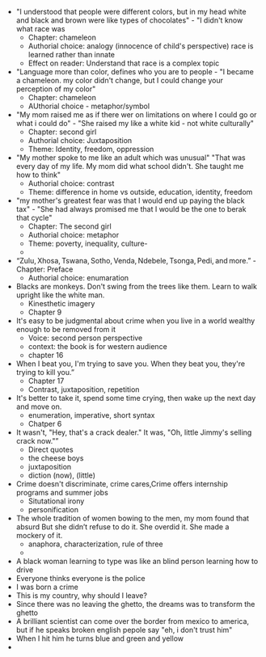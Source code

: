 - "I understood that people were different colors, but in my head white and black and brown were like types of chocolates" - "I didn't know what race was
	- Chapter: chameleon
	- Authorial choice: analogy (innocence of child's perspective) race is learned rather than innate
	- Effect on reader: Understand that race is a complex topic
- "Language more than color, defines who you are to people - "I became a chameleon. my color didn't change, but I could change your perception of my color"
	- Chapter: chameleon
	- AUthorial choice - metaphor/symbol
- "My mom raised me as if there wer on limitations on where I could go or what i could do" - "She raised my like a white kid - not white culturally"
	- Chapter: second girl
	- Authorial choice: Juxtaposition
	- Theme: Identity, freedom, oppression
- "My mother spoke to me like an adult which was unusual" "That was every day of my life. My mom did what school didn't. She taught me how to think" 
	- Authorial choice: contrast
	- Theme: difference in home vs outside, education, identity, freedom
- "my mother's greatest fear was that I would end up paying the black tax" - "She had always promised me that I would be the one to berak that cycle" 
	- Chapter: The second girl
	- Authorial choice: metaphor 
	- Theme: poverty, inequality, culture- 
	- 
- “Zulu, Xhosa, Tswana, Sotho, Venda, Ndebele, Tsonga, Pedi, and more.”
	-Chapter: Preface
	- Authorial choice: enumaration
- Blacks are monkeys. Don't swing from the trees like them. Learn to walk upright like the white man.
	- Kinesthetic  imagery
	- Chapter 9
- It's easy to be judgmental about crime when you live in a world wealthy enough to be removed from it
	- Voice: second person perspective
	- context: the book is for western audience
	- chapter 16
- When I beat you, I'm trying to save you. When they beat you, they're trying to kill you.”
	- Chapter 17
	- Contrast, juxtaposition, repetition
- It's better to take it, spend some time crying, then wake up the next day and move on.
	- enumeration, imperative, short syntax
	- Chatper 6
- It wasn't, "Hey, that's a crack dealer." It was, "Oh, little Jimmy's selling crack now."”
	- Direct quotes
	- the cheese boys
	- juxtaposition
	- diction (now), (little)
- Crime doesn't discriminate, crime cares,Crime offers internship programs and summer jobs
	- Situtational irony
	- personification
- The whole tradition of women bowing to the men, my mom found that absurd But she didn’t refuse to do it. She overdid it. She made a mockery of it.
	- anaphora, characterization, rule of three
	- 
- A black woman learning to type was like an blind person learning how to drive
-  Everyone thinks everyone is the police 
- I was born a crime
- This is my country, why should I leave?
- Since there was no leaving the ghetto, the dreams was to transform the ghetto
- A brilliant scientist can come over the border from mexico to america, but if he speaks broken english pepole say "eh, i don't trust him"
- When I hit him he turns blue and green and yellow
- 